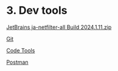 # 3. Dev tools

[JetBrains ja-netfilter-all Build 2024.1.11.zip](3%20Dev%20tools%2012b6c2e8d0dd8099bb48f1766c37409d/JetBrains_ja-netfilter-all_Build_2024.1.11.zip)

[Git](3%20Dev%20tools%2012b6c2e8d0dd8099bb48f1766c37409d/Git%2012a6c2e8d0dd80d1b7acc415c5c4f7f8.md)

[Code Tools](3%20Dev%20tools%2012b6c2e8d0dd8099bb48f1766c37409d/Code%20Tools%2012a6c2e8d0dd805b901cc7cee0514ff8.md)

[Postman](3%20Dev%20tools%2012b6c2e8d0dd8099bb48f1766c37409d/Postman%2012a6c2e8d0dd8020b97efc6cdc36e635.md)